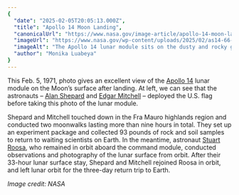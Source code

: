 ```yaml
---
{
  "date": "2025-02-05T20:05:13.000Z",
  "title": "Apollo 14 Moon Landing",
  "canonicalUrl": "https://www.nasa.gov/image-article/apollo-14-moon-landing/",
  "imageUrl": "https://www.nasa.gov/wp-content/uploads/2025/02/as14-66-09277orig.jpg",
  "imageAlt": "The Apollo 14 lunar module sits on the dusty and rocky gray surface of the Moon. The lunar module has a wide lower portion that is mostly covered in gold foil. Three of its legs are visible. The U.S. flag is next to the lunar module, at left. It is much shorter than the lunar module.",
  "author": "Monika Luabeya"
}
---
```


This Feb. 5, 1971, photo gives an excellent view of the [Apollo 14](https://www.nasa.gov/mission/apollo-14/) lunar module on the Moon’s surface after landing. At left, we can see that the astronauts – [Alan Shepard](https://www.nasa.gov/former-astronaut-alan-shepard/) and [Edgar Mitchell](https://www.nasa.gov/wp-content/uploads/2016/01/mitchell_edgar.pdf?emrc=2c3b40) – deployed the U.S. flag before taking this photo of the lunar module.

Shepard and Mitchell touched down in the Fra Mauro highlands region and conducted two moonwalks lasting more than nine hours in total. They set up an experiment package and collected 93 pounds of rock and soil samples to return to waiting scientists on Earth. In the meantime, astronaut [Stuart Roosa](https://www.nasa.gov/wp-content/uploads/2016/01/roosa_stuart.pdf?emrc=c77483), who remained in orbit aboard the command module, conducted observations and photography of the lunar surface from orbit. After their 33-hour lunar surface stay, Shepard and Mitchell rejoined Roosa in orbit, and left lunar orbit for the three-day return trip to Earth.

_Image credit: NASA_
